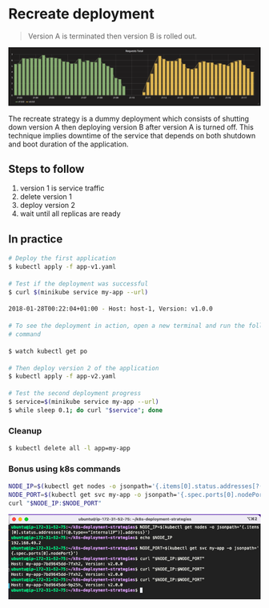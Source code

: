 Recreate deployment
===================

> Version A is terminated then version B is rolled out.

![kubernetes recreate deployment](grafana-recreate.png)

The recreate strategy is a dummy deployment which consists of shutting down
version A then deploying version B after version A is turned off. This technique
implies downtime of the service that depends on both shutdown and boot duration
of the application.

## Steps to follow

1. version 1 is service traffic
1. delete version 1
1. deploy version 2
1. wait until all replicas are ready

## In practice

```bash
# Deploy the first application
$ kubectl apply -f app-v1.yaml

# Test if the deployment was successful
$ curl $(minikube service my-app --url)

2018-01-28T00:22:04+01:00 - Host: host-1, Version: v1.0.0

# To see the deployment in action, open a new terminal and run the following
# command

$ watch kubectl get po

# Then deploy version 2 of the application
$ kubectl apply -f app-v2.yaml

# Test the second deployment progress
$ service=$(minikube service my-app --url)
$ while sleep 0.1; do curl "$service"; done
```

### Cleanup

```bash
$ kubectl delete all -l app=my-app
```

### Bonus using k8s commands

```bash
NODE_IP=$(kubectl get nodes -o jsonpath='{.items[0].status.addresses[?(@.type=="InternalIP")].address}')
NODE_PORT=$(kubectl get svc my-app -o jsonpath='{.spec.ports[0].nodePort}')
curl "$NODE_IP:$NODE_PORT"
```

![curl-01-recreate](test-curl.png)